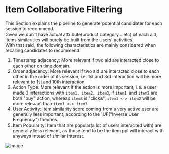 # Item Collaborative Filtering

This Section explains the pipeline to generate potential candidater for each session to recommend.  
Given we don't have actual attribute(product category... etc) of each aid, items similarities will purely be built from the users' activities.   
With that said, the following characteristics are mainly considered when recalling candidates to recommend.


1. Timestamp adjacency: More relevant if two aid are interacted close to each other on time domain.
2. Order adjacency: More relevant if two aid are interacted close to each other in the order of its session, i.e. 1st and 3rd interaction will be more relevant to 1st and 10th interaction.
3. Action Type: More relevant if the action is more important, i.e. a user made 3 interactions with `item1, item2, item3`, if `item1 `and `item2` are both "buy" action, whereas `item3` is "clicks", `item1 <-> item2` will be more relevant than `item1 <-> item3`
4. User Activity: Item similarity score coming from a very active user are generally less important, according to the IUF("Inverse User Frequency") theories.
5. Item Popularity: Item that are popular(a lot of users interacted with) are generally less relevant, as those tend to be the item ppl will interact with anyways intead of similar interest. 


![image](https://user-images.githubusercontent.com/71299664/218290346-7ce3a938-1e94-4b3e-85a9-90f2ad477d78.png)


